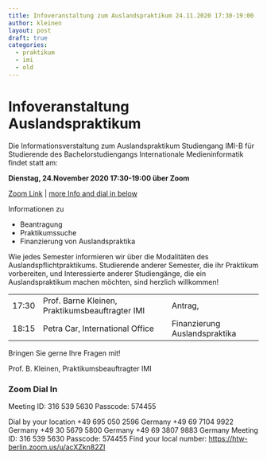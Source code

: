 ```yaml
---
title: Infoveranstaltung zum Auslandspraktikum 24.11.2020 17:30-19:00
author: kleinen
layout: post
draft: true
categories:
  - praktikum
  - imi
  - old
---
```


# Infoveranstaltung Auslandspraktikum

Die Informationsverstaltung zum Auslandspraktikum Studiengang IMI-B
für Studierende des Bachelorstudiengangs Internationale Medieninformatik findet statt am:

**Dienstag, 24.November 2020 17:30-19:00 über Zoom**

[Zoom Link](https://htw-berlin.zoom.us/j/3165395630?pwd=aTJ2NnpOMVVzYnNLbWRDWDNiOXdNUT09
) | [more Info and dial in below](#zoom-dial-in)

Informationen zu
- Beantragung
- Praktikumssuche
- Finanzierung von Auslandspraktika

Wie jedes Semester informieren wir über die Modalitäten des Auslandspflichtpraktikums. Studierende anderer Semester, die ihr Praktikum vorbereiten, und Interessierte anderer Studiengänge, die ein Auslandspraktikum machen möchten, sind herzlich willkommen!

|       |                                                 |                                                                        |
|:------|:------------------------------------------------|:-----------------------------------------------------------------------|
| 17:30 | Prof. Barne Kleinen, Praktikumsbeauftragter IMI | Antrag, | Formalitäten, Aktuelle Situation und Regelungen wg. Covid-19 |
| 18:15 | Petra Car, International Office                 | Finanzierung Auslandspraktika                                          |

Bringen Sie gerne Ihre Fragen mit!

Prof. B. Kleinen, Praktikumsbeauftragter IMI



### Zoom Dial In

Meeting ID: 316 539 5630
Passcode: 574455

Dial by your location
        +49 695 050 2596 Germany
        +49 69 7104 9922 Germany
        +49 30 5679 5800 Germany
        +49 69 3807 9883 Germany
Meeting ID: 316 539 5630
Passcode: 574455
Find your local number: https://htw-berlin.zoom.us/u/acXZkn82ZI
